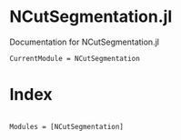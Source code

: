 # NCutSegmentation.jl

Documentation for NCutSegmentation.jl

```@meta
CurrentModule = NCutSegmentation
```

# Index
```@index
```

```@autodocs
Modules = [NCutSegmentation]
```
